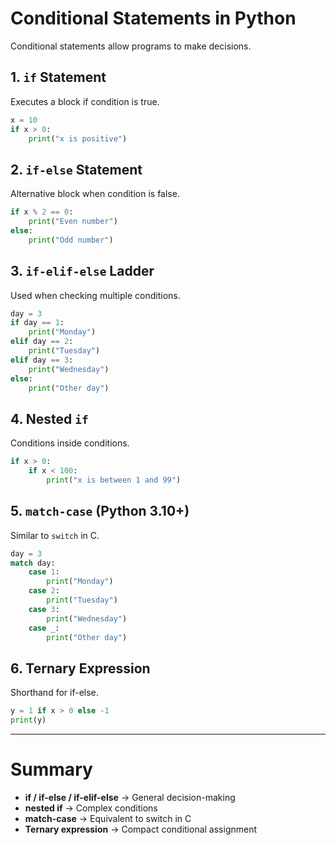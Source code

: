 # Conditional Statements in Python

Conditional statements allow programs to make decisions.

## 1. `if` Statement
Executes a block if condition is true.
```python
x = 10
if x > 0:
    print("x is positive")
```

## 2. `if-else` Statement
Alternative block when condition is false.
```python
if x % 2 == 0:
    print("Even number")
else:
    print("Odd number")
```

## 3. `if-elif-else` Ladder
Used when checking multiple conditions.
```python
day = 3
if day == 1:
    print("Monday")
elif day == 2:
    print("Tuesday")
elif day == 3:
    print("Wednesday")
else:
    print("Other day")
```

## 4. Nested `if`
Conditions inside conditions.
```python
if x > 0:
    if x < 100:
        print("x is between 1 and 99")
```

## 5. `match-case` (Python 3.10+)
Similar to `switch` in C.
```python
day = 3
match day:
    case 1:
        print("Monday")
    case 2:
        print("Tuesday")
    case 3:
        print("Wednesday")
    case _:
        print("Other day")
```

## 6. Ternary Expression
Shorthand for if-else.
```python
y = 1 if x > 0 else -1
print(y)
```

---
# Summary
- **if / if-else / if-elif-else** → General decision-making  
- **nested if** → Complex conditions  
- **match-case** → Equivalent to switch in C  
- **Ternary expression** → Compact conditional assignment
